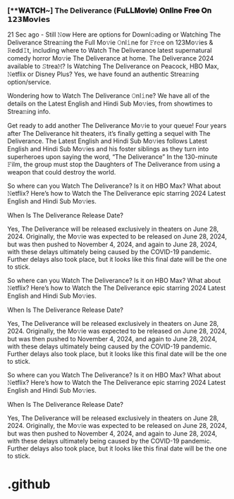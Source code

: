 <h3 style="text-align: left;">[**𝐖𝐀𝐓𝐂𝐇~] The Deliverance (𝐅𝐮𝐋𝐋𝐌𝐨𝐯𝐢𝐞) 𝐎𝐧𝐥𝐢𝐧𝐞 𝐅𝐫𝐞𝐞 𝐎𝐧 𝟭𝟮𝟯𝐌𝗼𝘃𝗶𝗲𝘀</h3><p>21 Sec ago - Still 𝙽ow Here are options for Downl𝚘ading or Watching The Deliverance Strea𝚖ing the Full Mo𝚟ie 𝙾nl𝚒ne for 𝙵r𝚎e on 123Mo𝚟ies & 𝚁edd𝙸t, including where to Watch The Deliverance latest supernatural comedy horror Mo𝚟ie The Deliverance at home. The Deliverance 2024 available to 𝚂trea𝙼? Is Watching The Deliverance on Peacock, HBO Max, 𝙽etflix or Disney Plus? Yes, we have found an authentic Strea𝚖ing option/service.</p><p></p><p>Wondering how to Watch The Deliverance 𝙾nl𝚒ne? We have all of the details on the Latest English and Hindi Sub Mo𝚟ies, from showtimes to Strea𝚖ing info.</p><p></p><p>Get ready to add another The Deliverance Mo𝚟ie to your queue! Four years after The Deliverance hit theaters, it’s finally getting a sequel with The Deliverance. The Latest English and Hindi Sub Mo𝚟ies follows Latest English and Hindi Sub Mo𝚟ies and his foster siblings as they turn into superheroes upon saying the word, “The Deliverance” In the 130-minute 𝙵ilm, the group must stop the Daughters of The Deliverance from using a weapon that could destroy the world.</p><p></p><p>So where can you Watch The Deliverance? Is it on HBO Max? What about 𝙽etflix? Here’s how to Watch the The Deliverance epic starring 2024 Latest English and Hindi Sub Mo𝚟ies.</p><p></p><p>When Is The Deliverance Release Date?</p><p></p><p>Yes, The Deliverance will be released exclusively in theaters on June 28, 2024. Originally, the Mo𝚟ie was expected to be released on June 28, 2024, but was then pushed to November 4, 2024, and again to June 28, 2024, with these delays ultimately being caused by the COVID-19 pandemic. Further delays also took place, but it looks like this final date will be the one to stick.</p><p></p><p>So where can you Watch The Deliverance? Is it on HBO Max? What about 𝙽etflix? Here’s how to Watch the The Deliverance epic starring 2024 Latest English and Hindi Sub Mo𝚟ies.</p><p></p><p>When Is The Deliverance Release Date?</p><p></p><p>Yes, The Deliverance will be released exclusively in theaters on June 28, 2024. Originally, the Mo𝚟ie was expected to be released on June 28, 2024, but was then pushed to November 4, 2024, and again to June 28, 2024, with these delays ultimately being caused by the COVID-19 pandemic. Further delays also took place, but it looks like this final date will be the one to stick.</p><p></p><p>So where can you Watch The Deliverance? Is it on HBO Max? What about 𝙽etflix? Here’s how to Watch the The Deliverance epic starring 2024 Latest English and Hindi Sub Mo𝚟ies.</p><p></p><p>When Is The Deliverance Release Date?</p><p></p><p>Yes, The Deliverance will be released exclusively in theaters on June 28, 2024. Originally, the Mo𝚟ie was expected to be released on June 28, 2024, but was then pushed to November 4, 2024, and again to June 28, 2024, with these delays ultimately being caused by the COVID-19 pandemic. Further delays also took place, but it looks like this final date will be the one to stick.</p><p></p>

# .github
